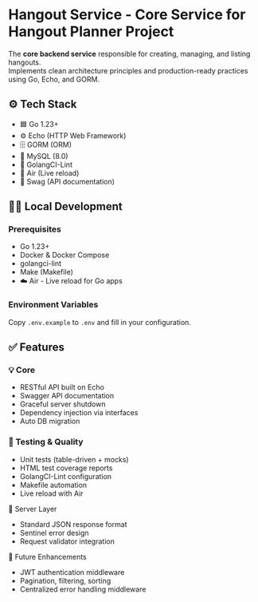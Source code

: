 # Hangout Service - Core Service for Hangout Planner Project

The **core backend service** responsible for creating, managing, and listing hangouts.  
Implements clean architecture principles and production-ready practices using Go, Echo, and GORM.

## ⚙️ Tech Stack

- 🟦 Go 1.23+
- ⚙️ Echo (HTTP Web Framework)
- 🗄️ GORM (ORM)
- 💾 MySQL (8.0)
- 🧪 GolangCI-Lint
- 🧰 Air (Live reload)
- 🧾 Swag (API documentation)

## 🏃‍♂️ Local Development

### Prerequisites

- Go 1.23+
- Docker & Docker Compose
- golangci-lint
- Make (Makefile)
- ☁️ Air - Live reload for Go apps

### Environment Variables

Copy `.env.example` to `.env` and fill in your configuration.

## ✅ Features

### 💡 Core

- RESTful API built on Echo
- Swagger API documentation
- Graceful server shutdown
- Dependency injection via interfaces
- Auto DB migration

### 🧪 Testing & Quality

- Unit tests (table-driven + mocks)
- HTML test coverage reports
- GolangCI-Lint configuration
- Makefile automation
- Live reload with Air

🧰 Server Layer

- Standard JSON response format
- Sentinel error design
- Request validator integration

🧭 Future Enhancements

- JWT authentication middleware
- Pagination, filtering, sorting
- Centralized error handling middleware
